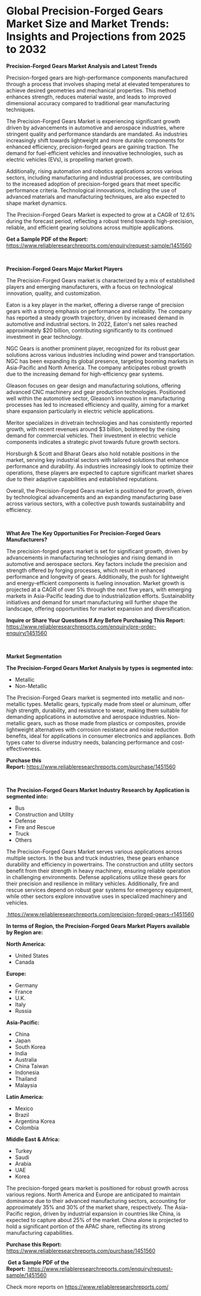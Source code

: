 <p><h1>Global Precision-Forged Gears Market Size and Market Trends: Insights and Projections from 2025 to 2032</h1></p><p><strong>Precision-Forged Gears Market Analysis and Latest Trends</strong></p>
<p><p>Precision-forged gears are high-performance components manufactured through a process that involves shaping metal at elevated temperatures to achieve desired geometries and mechanical properties. This method enhances strength, reduces material waste, and leads to improved dimensional accuracy compared to traditional gear manufacturing techniques.</p><p>The Precision-Forged Gears Market is experiencing significant growth driven by advancements in automotive and aerospace industries, where stringent quality and performance standards are mandated. As industries increasingly shift towards lightweight and more durable components for enhanced efficiency, precision-forged gears are gaining traction. The demand for fuel-efficient vehicles and innovative technologies, such as electric vehicles (EVs), is propelling market growth.</p><p>Additionally, rising automation and robotics applications across various sectors, including manufacturing and industrial processes, are contributing to the increased adoption of precision-forged gears that meet specific performance criteria. Technological innovations, including the use of advanced materials and manufacturing techniques, are also expected to shape market dynamics.</p><p>The Precision-Forged Gears Market is expected to grow at a CAGR of 12.6% during the forecast period, reflecting a robust trend towards high-precision, reliable, and efficient gearing solutions across multiple applications.</p></p>
<p><strong>Get a Sample PDF of the Report:&nbsp;</strong> <a href="https://www.reliableresearchreports.com/enquiry/request-sample/1451560?utm_campaign=3009&utm_medium=2&utm_source=Github&utm_content=ia&utm_term=11042025&utm_id=precision-forged-gears">https://www.reliableresearchreports.com/enquiry/request-sample/1451560</a></p>
<p>&nbsp;</p>
<p><strong>Precision-Forged Gears Major Market Players</strong></p>
<p><p>The Precision-Forged Gears market is characterized by a mix of established players and emerging manufacturers, with a focus on technological innovation, quality, and customization.</p><p>Eaton is a key player in the market, offering a diverse range of precision gears with a strong emphasis on performance and reliability. The company has reported a steady growth trajectory, driven by increased demand in automotive and industrial sectors. In 2022, Eaton's net sales reached approximately $20 billion, contributing significantly to its continued investment in gear technology.</p><p>NGC Gears is another prominent player, recognized for its robust gear solutions across various industries including wind power and transportation. NGC has been expanding its global presence, targeting booming markets in Asia-Pacific and North America. The company anticipates robust growth due to the increasing demand for high-efficiency gear systems.</p><p>Gleason focuses on gear design and manufacturing solutions, offering advanced CNC machinery and gear production technologies. Positioned well within the automotive sector, Gleason’s innovation in manufacturing processes has led to increased efficiency and quality, aiming for a market share expansion particularly in electric vehicle applications.</p><p>Meritor specializes in drivetrain technologies and has consistently reported growth, with recent revenues around $3 billion, bolstered by the rising demand for commercial vehicles. Their investment in electric vehicle components indicates a strategic pivot towards future growth sectors.</p><p>Horsburgh & Scott and Bharat Gears also hold notable positions in the market, serving key industrial sectors with tailored solutions that enhance performance and durability. As industries increasingly look to optimize their operations, these players are expected to capture significant market shares due to their adaptive capabilities and established reputations.</p><p>Overall, the Precision-Forged Gears market is positioned for growth, driven by technological advancements and an expanding manufacturing base across various sectors, with a collective push towards sustainability and efficiency.</p></p>
<p>&nbsp;</p>
<p><strong>What Are The Key Opportunities For Precision-Forged Gears Manufacturers?</strong></p>
<p><p>The precision-forged gears market is set for significant growth, driven by advancements in manufacturing technologies and rising demand in automotive and aerospace sectors. Key factors include the precision and strength offered by forging processes, which result in enhanced performance and longevity of gears. Additionally, the push for lightweight and energy-efficient components is fueling innovation. Market growth is projected at a CAGR of over 5% through the next five years, with emerging markets in Asia-Pacific leading due to industrialization efforts. Sustainability initiatives and demand for smart manufacturing will further shape the landscape, offering opportunities for market expansion and diversification.</p></p>
<p><strong>Inquire or Share Your Questions If Any Before Purchasing This Report:</strong> <a href="https://www.reliableresearchreports.com/enquiry/pre-order-enquiry/1451560?utm_campaign=3009&utm_medium=2&utm_source=Github&utm_content=ia&utm_term=11042025&utm_id=precision-forged-gears">https://www.reliableresearchreports.com/enquiry/pre-order-enquiry/1451560</a></p>
<p>&nbsp;</p>
<p><strong>Market Segmentation</strong></p>
<p><strong>The Precision-Forged Gears Market Analysis by types is segmented into:</strong></p>
<p><ul><li>Metallic</li><li>Non-Metallic</li></ul></p>
<p><p>The Precision-Forged Gears market is segmented into metallic and non-metallic types. Metallic gears, typically made from steel or aluminum, offer high strength, durability, and resistance to wear, making them suitable for demanding applications in automotive and aerospace industries. Non-metallic gears, such as those made from plastics or composites, provide lightweight alternatives with corrosion resistance and noise reduction benefits, ideal for applications in consumer electronics and appliances. Both types cater to diverse industry needs, balancing performance and cost-effectiveness.</p></p>
<p><strong>Purchase this Report:&nbsp;</strong><a href="https://www.reliableresearchreports.com/purchase/1451560?utm_campaign=3009&utm_medium=2&utm_source=Github&utm_content=ia&utm_term=11042025&utm_id=precision-forged-gears">https://www.reliableresearchreports.com/purchase/1451560</a></p>
<p>&nbsp;</p>
<p><strong>The Precision-Forged Gears Market Industry Research by Application is segmented into:</strong></p>
<p><ul><li>Bus</li><li>Construction and Utility</li><li>Defense</li><li>Fire and Rescue</li><li>Truck</li><li>Others</li></ul></p>
<p><p>The Precision-Forged Gears Market serves various applications across multiple sectors. In the bus and truck industries, these gears enhance durability and efficiency in powertrains. The construction and utility sectors benefit from their strength in heavy machinery, ensuring reliable operation in challenging environments. Defense applications utilize these gears for their precision and resilience in military vehicles. Additionally, fire and rescue services depend on robust gear systems for emergency equipment, while other sectors explore innovative uses in specialized machinery and vehicles.</p></p>
<p><a href="https://www.reliableresearchreports.com/precision-forged-gears-r1451560?utm_campaign=3009&utm_medium=2&utm_source=Github&utm_content=ia&utm_term=11042025&utm_id=precision-forged-gears">&nbsp;https://www.reliableresearchreports.com/precision-forged-gears-r1451560</a></p>
<p><strong>In terms of Region, the Precision-Forged Gears Market Players available by Region are:</strong></p>
<p>
    <p> <strong> North America: </strong>
        <ul>
            <li>United States</li>
            <li>Canada</li>
        </ul>
        </p> 
    <p> <strong> Europe: </strong>
        <ul>
            <li>Germany</li>
            <li>France</li>
            <li>U.K.</li>
            <li>Italy</li>
            <li>Russia</li>
        </ul>
        </p> 
    <p> <strong> Asia-Pacific: </strong>
        <ul>
            <li>China</li>
            <li>Japan</li>
            <li>South Korea</li>
            <li>India</li>
            <li>Australia</li>
            <li>China Taiwan</li>
            <li>Indonesia</li>
            <li>Thailand</li>
            <li>Malaysia</li>
        </ul>
        </p> 
    <p> <strong> Latin America: </strong>
        <ul>
            <li>Mexico</li>
            <li>Brazil</li>
            <li>Argentina Korea</li>
            <li>Colombia</li>
        </ul>
        </p> 
    <p> <strong> Middle East & Africa: </strong>
        <ul>
            <li>Turkey</li>
            <li>Saudi</li>
            <li>Arabia</li>
            <li>UAE</li>
            <li>Korea</li>
        </ul>
    </p>
    </p>
<p><p>The precision-forged gears market is positioned for robust growth across various regions. North America and Europe are anticipated to maintain dominance due to their advanced manufacturing sectors, accounting for approximately 35% and 30% of the market share, respectively. The Asia-Pacific region, driven by industrial expansion in countries like China, is expected to capture about 25% of the market. China alone is projected to hold a significant portion of the APAC share, reflecting its strong manufacturing capabilities.</p></p>
<p><strong>Purchase this Report: </strong><a href="https://www.reliableresearchreports.com/purchase/1451560?utm_campaign=3009&utm_medium=2&utm_source=Github&utm_content=ia&utm_term=11042025&utm_id=precision-forged-gears">https://www.reliableresearchreports.com/purchase/1451560</a></p>
<p>&nbsp;<strong>Get a Sample PDF of the Report:&nbsp;&nbsp;</strong><a href="https://www.reliableresearchreports.com/enquiry/request-sample/1451560?utm_campaign=3009&utm_medium=2&utm_source=Github&utm_content=ia&utm_term=11042025&utm_id=precision-forged-gears">https://www.reliableresearchreports.com/enquiry/request-sample/1451560</a></p>
<p><strong></strong></p>
<p>Check more reports on <a href="https://www.reliableresearchreports.com/?utm_campaign=3009&utm_medium=2&utm_source=Github&utm_content=ia&utm_term=11042025&utm_id=precision-forged-gears">https://www.reliableresearchreports.com/</a></p>